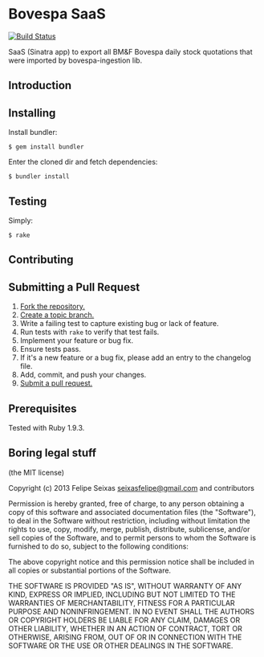 Bovespa SaaS
============
[![Build Status](https://travis-ci.org/seixasfelipe/bovespa-saas.png?branch=master)](https://travis-ci.org/seixasfelipe/bovespa-saas)

SaaS (Sinatra app) to export all BM&F Bovespa daily stock quotations that were imported by bovespa-ingestion lib.

Introduction
------------

Installing
----------

Install bundler:

  `$ gem install bundler`

Enter the cloned dir and fetch dependencies:

  `$ bundler install`

Testing
-------

Simply:

  `$ rake`

Contributing
------------

## Submitting a Pull Request

1. [Fork the repository.][fork]
2. [Create a topic branch.][branch]
3. Write a failing test to capture existing bug or lack of feature.
4. Run tests with `rake` to verify that test fails.
5. Implement your feature or bug fix.
6. Ensure tests pass.
7. If it's a new feature or a bug fix, please add an entry to the changelog file.
8. Add, commit, and push your changes.
9. [Submit a pull request.][pr]

[fork]: https://help.github.com/articles/fork-a-repo
[branch]: http://learn.github.com/p/branching.html
[pr]: https://help.github.com/articles/using-pull-requests

Prerequisites
-------------

Tested with Ruby 1.9.3.


Boring legal stuff
------------------

(the MIT license)

Copyright (c) 2013 Felipe Seixas <seixasfelipe@gmail.com> and contributors

Permission is hereby granted, free of charge, to any person obtaining a copy
of this software and associated documentation files (the "Software"), to deal
in the Software without restriction, including without limitation the rights
to use, copy, modify, merge, publish, distribute, sublicense, and/or sell
copies of the Software, and to permit persons to whom the Software is
furnished to do so, subject to the following conditions:

The above copyright notice and this permission notice shall be included in
all copies or substantial portions of the Software.

THE SOFTWARE IS PROVIDED "AS IS", WITHOUT WARRANTY OF ANY KIND, EXPRESS OR
IMPLIED, INCLUDING BUT NOT LIMITED TO THE WARRANTIES OF MERCHANTABILITY,
FITNESS FOR A PARTICULAR PURPOSE AND NONINFRINGEMENT. IN NO EVENT SHALL THE
AUTHORS OR COPYRIGHT HOLDERS BE LIABLE FOR ANY CLAIM, DAMAGES OR OTHER
LIABILITY, WHETHER IN AN ACTION OF CONTRACT, TORT OR OTHERWISE, ARISING FROM,
OUT OF OR IN CONNECTION WITH THE SOFTWARE OR THE USE OR OTHER DEALINGS IN
THE SOFTWARE.